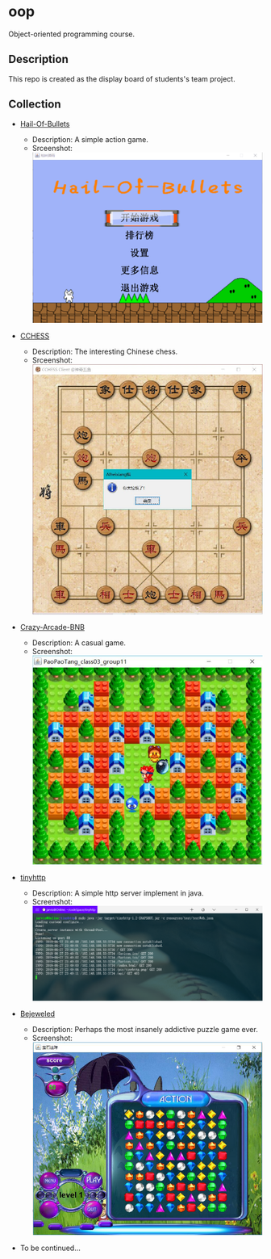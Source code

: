 # oop

 Object-oriented programming course.

## Description

This repo is created as  the display board of students's team project.

## Collection

- [Hail-Of-Bullets](https://github.com/iishuu/Hail-Of-Bullets)

  - Description: A simple action game.
  - Srceenshot:
    ![c1t3](./2019/screenshots/c1t3.png)

- [CCHESS](https://github.com/HiramWHL/CCHESS?tdsourcetag=s_pctim_aiomsg)

  - Description: The interesting Chinese chess.
  - Srceenshot:
    ![c1t8](./2019/screenshots/c1t8.jpg)

- [Crazy-Arcade-BNB](https://github.com/HyperMn/Crazy-Arcade-BNB-)
  - Description: A casual game.
  - Screenshot:
    ![c3t11](2019/screenshots/c3t11.jpg)

- [tinyhttp](https://github.com/ChanthMiao/tinyhttp)
  - Description: A simple http server implement in java.
  - Screenshot:
    ![c4t2](2019/screenshots/c4t2.png)

- [Bejeweled](https://github.com/Morwind-WYW/3_8match3?tdsourcetag=s_pctim_aiomsg)
  - Description:  Perhaps the most insanely addictive puzzle game ever.
  - Screenshot:
    ![c3t8](2019/screenshots/c3t8.png)

- To be continued...
